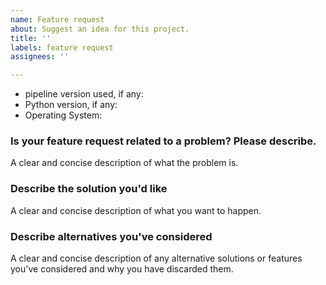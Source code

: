 ```yaml
---
name: Feature request
about: Suggest an idea for this project.
title: ''
labels: feature request
assignees: ''

---
```


* pipeline version used, if any:
* Python version, if any:
* Operating System:

### Is your feature request related to a problem? Please describe.

A clear and concise description of what the problem is.

### Describe the solution you'd like

A clear and concise description of what you want to happen.

### Describe alternatives you've considered

A clear and concise description of any alternative solutions or features you've
considered and why you have discarded them.
